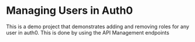 # Managing Users in Auth0

This is a demo project that demonstrates adding and removing roles for any user in auth0. This is done by using the API Management endpoints
